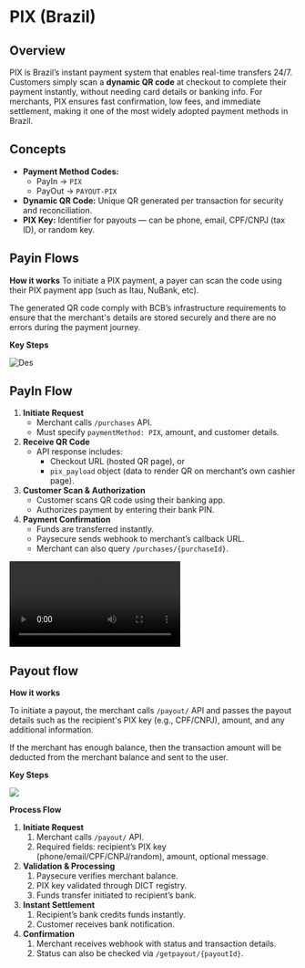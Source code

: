 # PIX (Brazil)

## Overview

PIX is Brazil’s instant payment system that enables real-time transfers 24/7. Customers simply scan a **dynamic QR code** at checkout to complete their payment instantly, without needing card details or banking info. For merchants, PIX ensures fast confirmation, low fees, and immediate settlement, making it one of the most widely adopted payment methods in Brazil.

## Concepts

- **Payment Method Codes:**
    - PayIn → `PIX`
    - PayOut → `PAYOUT-PIX`
- **Dynamic QR Code:** Unique QR generated per transaction for security and reconciliation.
- **PIX Key:** Identifier for payouts — can be phone, email, CPF/CNPJ (tax ID), or random key.

## Payin Flows

**How it works**
To initiate a PIX payment, a payer can scan the code using their PIX payment app (such as Itau, NuBank, etc).

<aside>

The generated QR code comply with BCB’s infrastructure requirements to ensure that the merchant's details are stored securely and there are no errors during the payment journey.

</aside>

**Key Steps**

![Des](/img/pix1.png)

## PayIn Flow

1. **Initiate Request**
    - Merchant calls `/purchases` API.
    - Must specify `paymentMethod: PIX`, amount, and customer details.
2. **Receive QR Code**
    - API response includes:
        - Checkout URL (hosted QR page), or
        - `pix_payload` object (data to render QR on merchant’s own cashier page).
3. **Customer Scan & Authorization**
    - Customer scans QR code using their banking app.
    - Authorizes payment by entering their bank PIN.
4. **Payment Confirmation**
    - Funds are transferred instantly.
    - Paysecure sends webhook to merchant’s callback URL.
    - Merchant can also query `/purchases/{purchaseId}`.

<video controls>
  <source src="/img/pixvideo1.mp4" type="video/mp4" />
  Your browser does not support the video tag.
</video>

## **Payout flow**

**How it works**

To initiate a payout, the merchant calls `/payout/` API and passes the payout details such as the recipient's PIX key (e.g., CPF/CNPJ), amount, and any additional information.

<aside>

If the merchant has enough balance, then the transaction amount will be deducted from the merchant balance and sent to the user.

</aside>

**Key Steps**

![](/img/pix2.png)

**Process Flow**

1. **Initiate Request**
    1. Merchant calls `/payout/` API.
    2. Required fields: recipient’s PIX key (phone/email/CPF/CNPJ/random), amount, optional message.
2. **Validation & Processing**
    1. Paysecure verifies merchant balance.
    2. PIX key validated through DICT registry.
    3. Funds transfer initiated to recipient’s bank.
3. **Instant Settlement**
    1. Recipient’s bank credits funds instantly.
    2. Customer receives bank notification.
4. **Confirmation**
    1. Merchant receives webhook with status and transaction details.
    2. Status can also be checked via `/getpayout/{payoutId}`.
